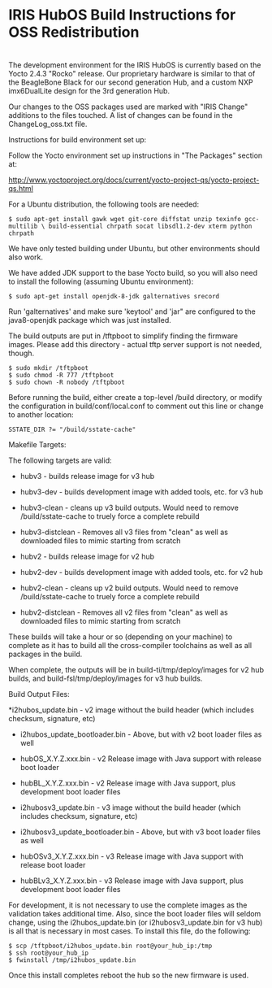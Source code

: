 #
# IRIS HubOS Build Instructions for OSS Redistribution
#

The development environment for the IRIS HubOS is currently based on the
Yocto 2.4.3 "Rocko" release.  Our proprietary hardware is similar to that
of the BeagleBone Black for our second generation Hub, and a custom
NXP imx6DualLite design for the 3rd generation Hub.

Our changes to the OSS packages used are marked with "IRIS Change" additions
to the files touched.  A list of changes can be found in the ChangeLog_oss.txt
file.



Instructions for build environment set up:

Follow the Yocto environment set up instructions in "The Packages" section at:

http://www.yoctoproject.org/docs/current/yocto-project-qs/yocto-project-qs.html

For a Ubuntu distribution, the following tools are needed:

`$ sudo apt-get install gawk wget git-core diffstat unzip texinfo gcc-multilib \
build-essential chrpath socat libsdl1.2-dev xterm python chrpath`

We have only tested building under Ubuntu, but other environments should
also work.

We have added JDK support to the base Yocto build, so you will also
need to install the following (assuming Ubuntu environment):

`$ sudo apt-get install openjdk-8-jdk galternatives srecord`

Run 'galternatives' and make sure 'keytool' and 'jar" are configured to the
java8-openjdk package which was just installed.

The build outputs are put in /tftpboot to simplify finding the firmware
images.  Please add this directory - actual tftp server support is not needed,
though.

```
$ sudo mkdir /tftpboot
$ sudo chmod -R 777 /tftpboot
$ sudo chown -R nobody /tftpboot
```

Before running the build, either create a top-level /build directory, or modify
the configuration in build/conf/local.conf to comment out this line or change
to another location:

`SSTATE_DIR ?= "/build/sstate-cache"`



Makefile Targets:

The following targets are valid:

* hubv3           - builds release image for v3 hub
* hubv3-dev       - builds development image with added tools, etc. for v3 hub
* hubv3-clean     - cleans up v3 build outputs. Would need to remove
                  /build/sstate-cache to truely force a complete rebuild
* hubv3-distclean - Removes all v3 files from "clean" as well as downloaded files
                  to mimic starting from scratch

* hubv2           - builds release image for v2 hub
* hubv2-dev       - builds development image with added tools, etc. for v2 hub
* hubv2-clean     - cleans up v2 build outputs. Would need to remove
                  /build/sstate-cache to truely force a complete rebuild
* hubv2-distclean - Removes all v2 files from "clean" as well as downloaded files
                  to mimic starting from scratch


These builds will take a hour or so (depending on your machine) to complete
as it has to build all the cross-compiler toolchains as well as all packages
in the build.

When complete, the outputs will be in build-ti/tmp/deploy/images for v2
hub builds, and build-fsl/tmp/deploy/images for v3 hub builds.



Build Output Files:

*i2hubos_update.bin - v2 image without the build header (which includes
                     checksum, signature, etc)
* i2hubos_update_bootloader.bin - Above, but with v2 boot loader files as well
* hubOS_X.Y.Z.xxx.bin - v2 Release image with Java support with release boot
                      loader
* hubBL_X.Y.Z.xxx.bin - v2 Release image with Java support, plus development
                      boot loader files

* i2hubosv3_update.bin - v3 image without the build header (which includes
                       checksum, signature, etc)
* i2hubosv3_update_bootloader.bin - Above, but with v3 boot loader files as well
* hubOSv3_X.Y.Z.xxx.bin - v3 Release image with Java support with release boot
                        loader
* hubBLv3_X.Y.Z.xxx.bin - v3 Release image with Java support, plus development
                        boot loader files


For development, it is not necessary to use the complete images as the
validation takes additional time.  Also, since the boot loader files will
seldom change, using the i2hubos_update.bin (or i2hubosv3_update.bin for v3
hub) is all that is necessary in most cases.   To install this file, do the
following:


```
$ scp /tftpboot/i2hubos_update.bin root@your_hub_ip:/tmp
$ ssh root@your_hub_ip
$ fwinstall /tmp/i2hubos_update.bin
```

Once this install completes reboot the hub so the new firmware is used.

